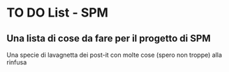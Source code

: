 # TO DO List - SPM
## Una lista di cose da fare per il progetto di SPM
Una specie di lavagnetta dei post-it con molte cose (spero non troppe) alla rinfusa
